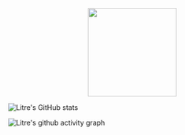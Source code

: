 <div align=center>
  <img src=https://www.litre.tk/image/sidebar/avatar.jpg width=180/>
</div>

![Litre's GitHub stats](https://github-readme-stats.vercel.app/api?username=Litre-WU&show_icons=true&theme=radical)

![Litre's github activity graph](https://github-readme-activity-graph.vercel.app/graph?username=Litre-WU&theme=react-dark)
